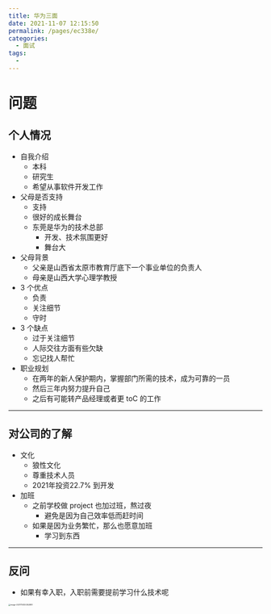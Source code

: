 ```yaml
---
title: 华为三面
date: 2021-11-07 12:15:50
permalink: /pages/ec338e/
categories:
  - 面试
tags:
  - 
---
```

# 问题



## 个人情况

- 自我介绍
  - 本科
  - 研究生
  - 希望从事软件开发工作
- 父母是否支持
  - 支持
  - 很好的成长舞台
  - 东莞是华为的技术总部
    - 开发、技术氛围更好
    - 舞台大
- 父母背景
  - 父亲是山西省太原市教育厅底下一个事业单位的负责人
  - 母亲是山西大学心理学教授
- 3 个优点
  - 负责
  - 关注细节
  - 守时
- 3 个缺点
  - 过于关注细节
  - 人际交往方面有些欠缺
  - 忘记找人帮忙
- 职业规划
  - 在两年的新人保护期内，掌握部门所需的技术，成为可靠的一员
  - 然后三年内努力提升自己
  - 之后有可能转产品经理或者更 toC 的工作

---

## 对公司的了解

- 文化
  - 狼性文化
  - 尊重技术人员
  - 2021年投资22.7% 到开发
- 加班
  - 之前学校做 project 也加过班，熬过夜
      - 避免是因为自己效率低而赶时间
  - 如果是因为业务繁忙，那么也愿意加班
      - 学习到东西


---

## 反问

- 如果有幸入职，入职前需要提前学习什么技术呢



<img src="https://cdn.jsdelivr.net/gh/Sunc4127/image-hosting/202111141203917.png" alt="image-20211114120352887" style="zoom:25%;" />


